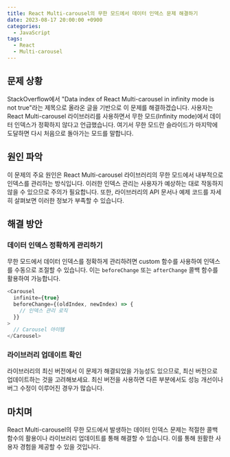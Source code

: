 ```yaml
---
title: React Multi-carousel의 무한 모드에서 데이터 인덱스 문제 해결하기
date: 2023-08-17 20:00:00 +0900
categories:
  - JavaScript
tags:
  - React
  - Multi-carousel
---
```


## 문제 상황

StackOverflow에서 "Data index of React Multi-carousel in infinity mode is not true"라는 제목으로 올라온 글을 기반으로 이 문제를 해결하겠습니다. 사용자는 React Multi-carousel 라이브러리를 사용하면서 무한 모드(Infinity mode)에서 데이터 인덱스가 정확하지 않다고 언급했습니다. 여기서 무한 모드란 슬라이드가 마지막에 도달하면 다시 처음으로 돌아가는 모드를 말합니다.

## 원인 파악

이 문제의 주요 원인은 React Multi-carousel 라이브러리의 무한 모드에서 내부적으로 인덱스를 관리하는 방식입니다. 이러한 인덱스 관리는 사용자가 예상하는 대로 작동하지 않을 수 있으므로 주의가 필요합니다. 또한, 라이브러리의 API 문서나 예제 코드를 자세히 살펴보면 이러한 정보가 부족할 수 있습니다.

## 해결 방안

### 데이터 인덱스 정확하게 관리하기

무한 모드에서 데이터 인덱스를 정확하게 관리하려면 custom 함수를 사용하여 인덱스를 수동으로 조절할 수 있습니다. 이는 `beforeChange` 또는 `afterChange` 콜백 함수를 활용하여 가능합니다.

```javascript
<Carousel
  infinite={true}
  beforeChange={(oldIndex, newIndex) => {
    // 인덱스 관리 로직
  }}
>
  // Carousel 아이템
</Carousel>
```

### 라이브러리 업데이트 확인

라이브러리의 최신 버전에서 이 문제가 해결되었을 가능성도 있으므로, 최신 버전으로 업데이트하는 것을 고려해보세요. 최신 버전을 사용하면 다른 부분에서도 성능 개선이나 버그 수정이 이루어진 경우가 많습니다.

## 마치며

React Multi-carousel의 무한 모드에서 발생하는 데이터 인덱스 문제는 적절한 콜백 함수의 활용이나 라이브러리 업데이트를 통해 해결할 수 있습니다. 이를 통해 원활한 사용자 경험을 제공할 수 있을 것입니다.